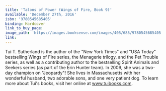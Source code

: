 ```yaml
---
title: 'Talons of Power (Wings of Fire, Book 9)'
available: 'December 27th, 2016'
isbn: '9780545685405'
binding: Hardcover
link_to_buy_page:
image_path: 'https://images.booksense.com/images/405/685/9780545685405.jpg'
link:
---
```



Tui T. Sutherland is the author of the "New York Times" and "USA Today" bestselling Wings of Fire series, the Menagerie trilogy, and the Pet Trouble series, as well as a contributing author to the bestselling Spirit Animals and Seekers series (as part of the Erin Hunter team). In 2009, she was a two-day champion on "Jeopardy"! She lives in Massachusetts with her wonderful husband, two adorable sons, and one very patient dog. To learn more about Tui's books, visit her online at www.tuibooks.com.